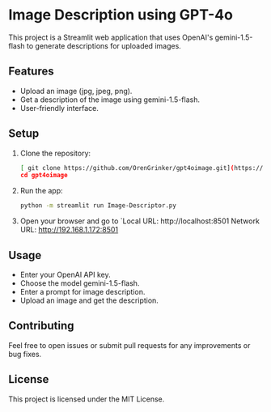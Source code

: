# Image Description using GPT-4o

This project is a Streamlit web application that uses OpenAI's gemini-1.5-flash  to generate descriptions for uploaded images.

## Features

- Upload an image (jpg, jpeg, png).
- Get a description of the image using gemini-1.5-flash.
- User-friendly interface.

## Setup

1. Clone the repository:
    ```bash
   [ git clone https://github.com/OrenGrinker/gpt4oimage.git](https://github.com/Ibrahimnasser2/Images-Descriptor)
    cd gpt4oimage
    ```



2. Run the app:
    ```bash
    python -m streamlit run Image-Descriptor.py
    ```

3. Open your browser and go to `Local URL: http://localhost:8501
  Network URL: http://192.168.1.172:8501
## Usage

- Enter your OpenAI API key.
- Choose the model gemini-1.5-flash.
- Enter a prompt for image description.
- Upload an image and get the description.

## Contributing

Feel free to open issues or submit pull requests for any improvements or bug fixes.

## License

This project is licensed under the MIT License.
